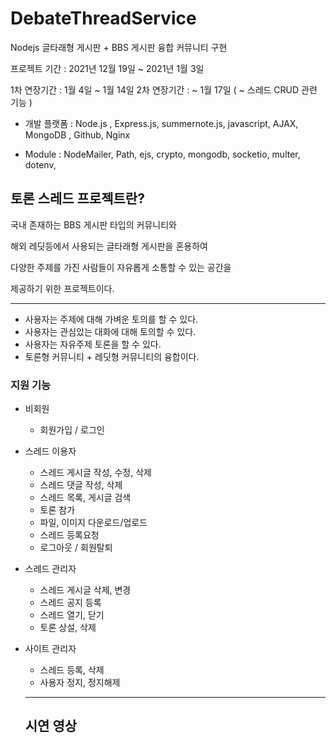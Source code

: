 # DebateThreadService
Nodejs 글타래형 게시판 + BBS 게시판 융합 커뮤니티 구현


프로젝트 기간 : 2021년 12월 19일 ~ 2021년 1월 3일

1차 연장기간 : 1월 4일 ~ 1월 14일
2차 연장기간 : ~ 1월 17일 ( ~ 스레드 CRUD 관련 기능 )
* 개발 플랫폼 : Node.js , Express.js, summernote.js, javascript, AJAX,  MongoDB , Github, Nginx
 
* Module : NodeMailer, Path, ejs, crypto, mongodb, socketio, multer, dotenv, 
  
 
  
  
 ## 토론 스레드 프로젝트란?
   
   국내 존재하는 BBS 게시판 타입의 커뮤니티와 
   
   해외 레딧등에서 사용되는 글타래형 게시판을 혼용하여
   
   다양한 주제를 가진 사람들이 자유롭게 소통할 수 있는 공간을 
   
   제공하기 위한 프로젝트이다.
   
  ------------------
 - 사용자는 주제에 대해 가벼운 토의를 할 수 있다.
 - 사용자는 관심있는 대화에 대해 토의할 수 있다.
 - 사용자는 자유주제 토론을 할 수 있다.
 - 토론형 커뮤니티 + 레딧형 커뮤니티의 융합이다.

### 지원 기능

* 비회원
  - 회원가입 / 로그인

* 스레드 이용자
  - 스레드 게시글 작성, 수정, 삭제
  - 스레드 댓글 작성, 삭제
  - 스레드 목록, 게시글 검색
  - 토론 참가
  - 파일, 이미지 다운로드/업로드
  - 스레드 등록요청
  - 로그아웃 / 회원탈퇴

* 스레드 관리자
  - 스레드 게시글 삭제, 변경
  - 스레드 공지 등록
  - 스레드 열기, 닫기
  - 토론 상설, 삭제

* 사이트 관리자
  - 스레드 등록, 삭제
  - 사용자 정지, 정지해제

  ------------------
   ## 시연 영상
